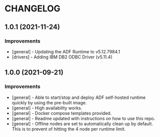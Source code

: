 # CHANGELOG

## 1.0.1 (2021-11-24)

### Improvements

- [general] - Updating the ADF Runtime to v5.12.7984.1
- [drivers] - Adding IBM DB2 ODBC Driver (v5.11.4)


## 1.0.0 (2021-09-21)

### Improvements

- [general] - Able to start/stop and deploy ADF self-hosted runtime quickly by using the pre-built image.
- [general] - High availability works.
- [general] - Docker compose templates provided.
- [general] - Readme updated with instructions on how to use this repo.
- [general] - Offline nodes are set to automatically clean up by default. This is to prevent of hitting the 4 node per runtime limit.